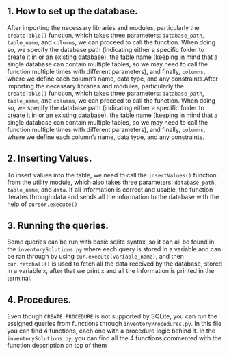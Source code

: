 ## 1. How to set up the database.

After importing the necessary libraries and modules, particularly the `createTable()` function, which takes three parameters: `database_path`, `table_name`, and `columns`, we can proceed to call the function. When doing so, we specify the database path (indicating either a specific folder to create it in or an existing database), the table name (keeping in mind that a single database can contain multiple tables, so we may need to call the function multiple times with different parameters), and finally, `columns`, where we define each column’s name, data type, and any constraints.After importing the necessary libraries and modules, particularly the `createTable()` function, which takes three parameters: `database_path`, `table_name`, and `columns`, we can proceed to call the function. When doing so, we specify the database path (indicating either a specific folder to create it in or an existing database), the table name (keeping in mind that a single database can contain multiple tables, so we may need to call the function multiple times with different parameters), and finally, `columns`, where we define each column’s name, data type, and any constraints.

## 2. Inserting Values.

To insert values into the table, we need to call the `insertValues()` function from the utility module, which also takes three parameters: `database_path`, `table_name`, and `data`. If all information is correct and usable, the function iterates through data and sends all the information to the database with the help of `cursor.execute()`

## 3. Running the queries.

Some queries can be run with basic sqlite syntax, so it can all be found in the `inventorySolutions.py` where each query is stored in a variable and can be ran through by using `cur.execute(variable_name)`, and then `cur.fetchall()` is used to fetch all the data received by the database, stored in a variable `x`, after that we print `x` and all the information is printed in the terminal.

## 4. Procedures.

Even though `CREATE PROCEDURE` is not supported by SQLite, you can run the assigned queries from functions through `inventoryProcedures.py`. In this file you can find 4 functions, each one with a procedure logic behind it. In the `inventorySolutions.py`, you can find all the 4 functions commented with the function description on top of them